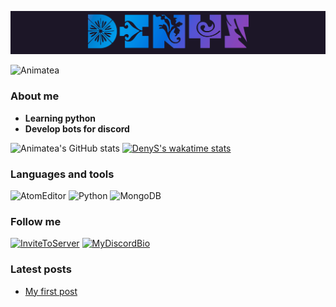 [![Header](https://github.com/Animatea/Animatea/blob/main/assets/DenyS.gif)]()
<p align=left> <img src=https://komarev.com/ghpvc/?username=Animatea alt=Animatea /> </p>

### **About me**
- **Learning python**
- **Develop bots for discord**

![Animatea's GitHub stats](https://github-readme-stats.vercel.app/api?username=Animatea&show_icons=true&theme=tokyonight)
[![DenyS's wakatime stats](https://github-readme-stats.vercel.app/api/wakatime?username=denyss&theme=tokyonight)](https://github.com/Animatea/github-readme-stats)


### Languages and tools
![AtomEditor](https://img.shields.io/badge/-Atom-2f3136?style=for-the-badge&logo=Atom&logoColor=white)
![Python](https://img.shields.io/badge/-Python-2f3136?style=for-the-badge&logo=Python)
![MongoDB](https://img.shields.io/badge/-MongoDB-2f3136?style=for-the-badge&logo=MongoDB&logoColor=green)

### Follow me
[![InviteToServer](https://img.shields.io/badge/-invite_to_server-2f3136?style=for-the-badge&logo=Discord)](https://discord.com/invite/KKUFRZCt4f)
[![MyDiscordBio](https://img.shields.io/badge/-discord_bio-2f3136?style=for-the-badge&logo=icon)](https://discord.bio/p/1117)

### Latest posts
<!-- BLOG-POST-LIST:START -->
- [My first post](https://dev.to/animatea/my-first-post-1jn0)
<!-- BLOG-POST-LIST:END -->
